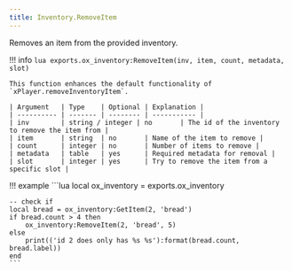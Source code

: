 ```yaml
---
title: Inventory.RemoveItem
---
```

Removes an item from the provided inventory.

!!! info
	```lua
	exports.ox_inventory:RemoveItem(inv, item, count, metadata, slot)
	```
		
	This function enhances the default functionality of `xPlayer.removeInventoryItem`.

	| Argument   | Type    | Optional | Explanation |
	| ---------- | ------- | -------- | ----------- |
	| inv        | string / integer | no       | The id of the inventory to remove the item from |
	| item       | string  | no       | Name of the item to remove |
	| count      | integer | no       | Number of items to remove |
	| metadata   | table   | yes      | Required metadata for removal |
	| slot       | integer | yes      | Try to remove the item from a specific slot |


!!! example
	```lua
	local ox_inventory = exports.ox_inventory

	-- check if
	local bread = ox_inventory:GetItem(2, 'bread')
	if bread.count > 4 then
		ox_inventory:RemoveItem(2, 'bread', 5)
	else
		print(('id 2 does only has %s %s'):format(bread.count, bread.label))
	end
	```